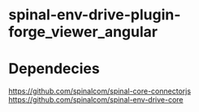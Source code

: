 # spinal-env-drive-plugin-forge_viewer_angular

# Dependecies

https://github.com/spinalcom/spinal-core-connectorjs
https://github.com/spinalcom/spinal-env-drive-core
